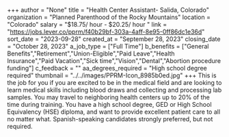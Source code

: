 +++
author = "None"
title = "Health Center Assistant- Salida, Colorado"
organization = "Planned Parenthood of the Rocky Mountains"
location = "Colorado"
salary = "$18.75/ hour - $20.25/ hour "
link = "https://jobs.lever.co/pprm/f40b29bf-303a-4aff-8e95-0ff86dc1e36d"
sort_date = "2023-09-28"
created_at = "September 28, 2023"
closing_date = "October 28, 2023"
a_job_type = ["Full Time"]
b_benefits = ["General Benefits","Retirement","Union-Eligible","Paid Leave","Health Insurance","Paid Vacation","Sick time","Vision","Dental","Abortion procedure funding"]
c_feedback = ""
aa_degrees_required = "High school degree required"
thumbnail = "../../images/PPRM-Icon_8985b0ed.jpg"
+++
This is the job for you if you are excited to be in the medical field and are looking to learn medical skills including blood draws and collecting and processing lab samples. You may travel to neighboring health centers up to 20% of the time during training. You have a high school degree, GED or High School Equivalency (HSE) diploma, and want to provide excellent patient care to all no matter what. 
Spanish-speaking candidates strongly preferred, but not required. 